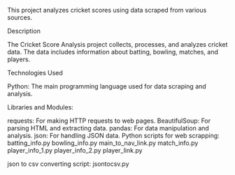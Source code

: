 This project analyzes cricket scores using data scraped from various sources.

Description

The Cricket Score Analysis project collects, processes, and analyzes cricket data. The data includes information about batting, bowling, matches, and players.

Technologies Used

Python: The main programming language used for data scraping and analysis.

Libraries and Modules:

requests: For making HTTP requests to web pages.
BeautifulSoup: For parsing HTML and extracting data.
pandas: For data manipulation and analysis.
json: For handling JSON data.
Python scripts for web scrapping:
batting_info.py
bowling_info.py
main_to_nav_link.py
match_info.py
player_info_1.py
player_info_2.py
player_link.py

json to csv converting script:
jsontocsv.py
